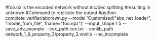 #foo.nz is the encoded network without inc/dec splitting
#resulting in unknown
#Command to replicate the output 
#python complete_verifier/abcrown.py --model 'Customized("abs_net_loader", "model_from_file", fname="foo.npz")' --input_shape 1 5 --save_adv_example --cex_path cex.txt --vnnlib_path network_1_9_property_3/property_3.vnnlib --no_incomplete
